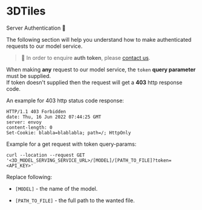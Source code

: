 # 3DTiles
 Server Authentication :lock_with_ink_pen:

The following section will help you understand how to make authenticated requests to our model service.

> :information_desk_person: In order to enquire **auth token**, please [contact us](/classified/contact_us.md).

When making **any** request to our model service, the `token` **query parameter** must be supplied.<br/>
If token doesn't supplied then the request will get a **403** http response code.

An example for 403 http status code response:

```response
HTTP/1.1 403 Forbidden
date: Thu, 16 Jun 2022 07:44:25 GMT
server: envoy
content-length: 0
Set-Cookie: blabla=blablabla; path=/; HttpOnly
```

Example for a get request with token query-params:

```curl
curl --location --request GET '<3D_MODEL_SERVING_SERVICE_URL>/[MODEL]/[PATH_TO_FILE]?token=<API_KEY>'
```

Replace following:

- `[MODEL]` - the name of the model.

- `[PATH_TO_FILE]` - the full path to the wanted file.
